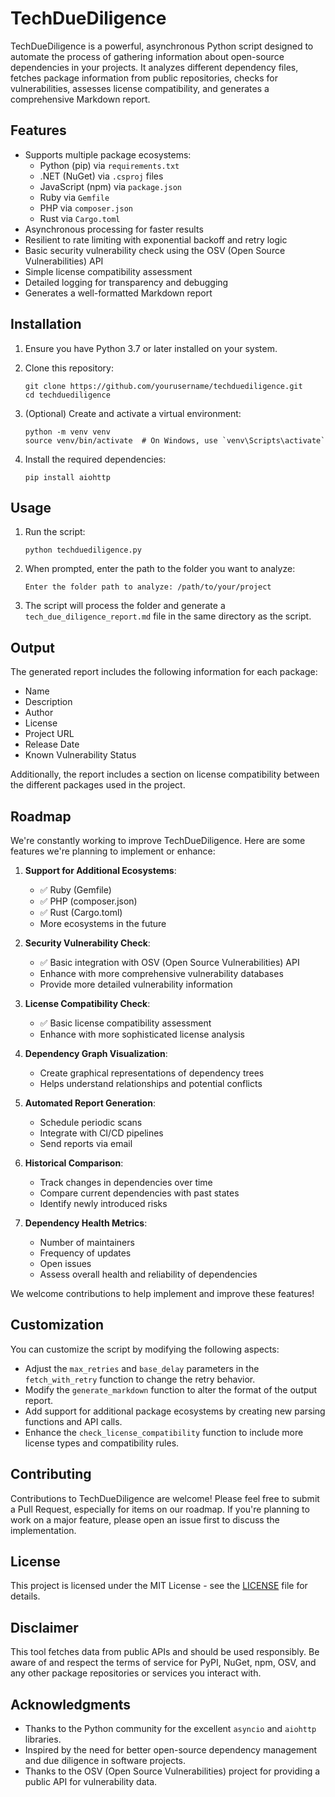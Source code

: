 # TechDueDiligence

TechDueDiligence is a powerful, asynchronous Python script designed to automate the process of gathering information about open-source dependencies in your projects. It analyzes different dependency files, fetches package information from public repositories, checks for vulnerabilities, assesses license compatibility, and generates a comprehensive Markdown report.

## Features

- Supports multiple package ecosystems:
  - Python (pip) via `requirements.txt`
  - .NET (NuGet) via `.csproj` files
  - JavaScript (npm) via `package.json`
  - Ruby via `Gemfile`
  - PHP via `composer.json`
  - Rust via `Cargo.toml`
- Asynchronous processing for faster results
- Resilient to rate limiting with exponential backoff and retry logic
- Basic security vulnerability check using the OSV (Open Source Vulnerabilities) API
- Simple license compatibility assessment
- Detailed logging for transparency and debugging
- Generates a well-formatted Markdown report

## Installation

1. Ensure you have Python 3.7 or later installed on your system.

2. Clone this repository:
   ```
   git clone https://github.com/yourusername/techduediligence.git
   cd techduediligence
   ```

3. (Optional) Create and activate a virtual environment:
   ```
   python -m venv venv
   source venv/bin/activate  # On Windows, use `venv\Scripts\activate`
   ```

4. Install the required dependencies:
   ```
   pip install aiohttp
   ```

## Usage

1. Run the script:
   ```
   python techduediligence.py
   ```

2. When prompted, enter the path to the folder you want to analyze:
   ```
   Enter the folder path to analyze: /path/to/your/project
   ```

3. The script will process the folder and generate a `tech_due_diligence_report.md` file in the same directory as the script.

## Output

The generated report includes the following information for each package:

- Name
- Description
- Author
- License
- Project URL
- Release Date
- Known Vulnerability Status

Additionally, the report includes a section on license compatibility between the different packages used in the project.

## Roadmap

We're constantly working to improve TechDueDiligence. Here are some features we're planning to implement or enhance:

1. **Support for Additional Ecosystems**: 
   - ✅ Ruby (Gemfile)
   - ✅ PHP (composer.json)
   - ✅ Rust (Cargo.toml)
   - More ecosystems in the future

2. **Security Vulnerability Check**: 
   - ✅ Basic integration with OSV (Open Source Vulnerabilities) API
   - Enhance with more comprehensive vulnerability databases
   - Provide more detailed vulnerability information

3. **License Compatibility Check**: 
   - ✅ Basic license compatibility assessment
   - Enhance with more sophisticated license analysis

4. **Dependency Graph Visualization**: 
   - Create graphical representations of dependency trees
   - Helps understand relationships and potential conflicts

5. **Automated Report Generation**: 
   - Schedule periodic scans
   - Integrate with CI/CD pipelines
   - Send reports via email

6. **Historical Comparison**: 
   - Track changes in dependencies over time
   - Compare current dependencies with past states
   - Identify newly introduced risks

7. **Dependency Health Metrics**: 
   - Number of maintainers
   - Frequency of updates
   - Open issues
   - Assess overall health and reliability of dependencies

We welcome contributions to help implement and improve these features!

## Customization

You can customize the script by modifying the following aspects:

- Adjust the `max_retries` and `base_delay` parameters in the `fetch_with_retry` function to change the retry behavior.
- Modify the `generate_markdown` function to alter the format of the output report.
- Add support for additional package ecosystems by creating new parsing functions and API calls.
- Enhance the `check_license_compatibility` function to include more license types and compatibility rules.

## Contributing

Contributions to TechDueDiligence are welcome! Please feel free to submit a Pull Request, especially for items on our roadmap. If you're planning to work on a major feature, please open an issue first to discuss the implementation.

## License

This project is licensed under the MIT License - see the [LICENSE](LICENSE) file for details.

## Disclaimer

This tool fetches data from public APIs and should be used responsibly. Be aware of and respect the terms of service for PyPI, NuGet, npm, OSV, and any other package repositories or services you interact with.

## Acknowledgments

- Thanks to the Python community for the excellent `asyncio` and `aiohttp` libraries.
- Inspired by the need for better open-source dependency management and due diligence in software projects.
- Thanks to the OSV (Open Source Vulnerabilities) project for providing a public API for vulnerability data.